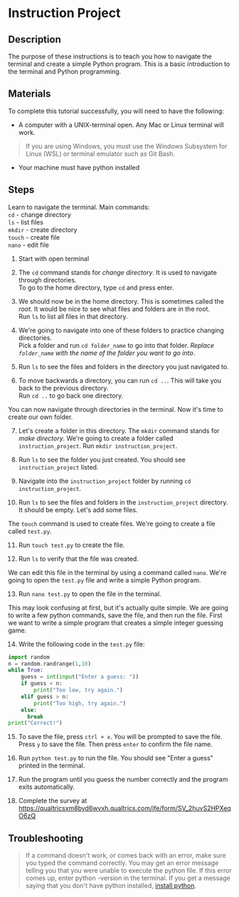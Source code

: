 # Instruction Project

## Description
The purpose of these instructions is to teach you how to navigate the terminal and create a simple Python program. This is a basic introduction to the terminal and Python programming.

## Materials
To complete this tutorial successfully, you will need to have the following:  
- A computer with a UNIX-terminal open. Any Mac or Linux terminal will work.
> If you are using Windows, you must use the Windows Subsystem for Linux (WSL) or terminal emulator such as Git Bash.
- Your machine must have python installed

## Steps
    
Learn to navigate the terminal.
Main commands:  
`cd` - change directory  
`ls` - list files  
`mkdir` - create directory  
`touch` - create file  
`nano` - edit file

1. Start with open terminal

2. The `cd` command stands for *change directory*. It is used to navigate through directories.  
To go to the home directory, type `cd` and press enter.

3. We should now be in the home directory. This is sometimes called the *root*. It would be nice to see what files and folders are in the root.  
Run `ls` to list all files in that directory.

4. We're going to navigate into one of these folders to practice changing directories.  
Pick a folder and run `cd folder_name` to go into that folder. *Replace `folder_name` with the name of the folder you want to go into*.

5. Run `ls` to see the files and folders in the directory you just navigated to.

6. To move backwards a directory, you can run `cd ..`. This will take you back to the previous directory.  
Run `cd ..` to go back one directory.

You can now navigate through directories in the terminal. Now it's time to create our own folder.

7. Let's create a folder in this directory. The `mkdir` command stands for *make directory*. We're going to create a folder called `instruction_project`. 
Run `mkdir instruction_project`.

8. Run `ls` to see the folder you just created. You should see `instruction_project` listed.

9. Navigate into the `instruction_project` folder by running `cd instruction_project`.

10. Run `ls` to see the files and folders in the `instruction_project` directory. It should be empty. Let's add some files.

The `touch` command is used to create files. We're going to create a file called `test.py`.

11. Run `touch test.py` to create the file.

12. Run `ls` to verify that the file was created.

We can edit this file in the terminal by using a command called `nano`. We're going to open the `test.py` file and write a simple Python program.

13. Run `nano test.py` to open the file in the terminal.

This may look confusing at first, but it's actually quite simple. We are going to write a few python commands, save the file, and then run the file. First we want to write a simple program that creates a simple integer guessing game.

14. Write the following code in the `test.py` file:
```python
import random
n = random.randrange(1,10)
while True:
    guess = int(input("Enter a guess: "))
    if guess < n:
        print("Too low, try again.")
    elif guess > n:
        print("Too high, try again.")
    else:
      break
print("Correct!")
```

15. To save the file, press `ctrl + x`. You will be prompted to save the file. Press `y` to save the file. Then press `enter` to confirm the file name.

16. Run `python test.py` to run the file. You should see "Enter a guess" printed in the terminal.

17. Run the program until you guess the number correctly and the program exits automatically. 

18. Complete the survey at https://qualtricsxm8byd6wvxh.qualtrics.com/jfe/form/SV_2huvS2HPXeqO6zQ
    
## Troubleshooting

> If a command doesn't work, or comes back with an error, make sure you typed the command correctly.
> You may get an error message telling you that you were unable to execute the python file. If this error comes up, enter python -version in the terminal. If you get a message saying that you don't have python installed, [install python](https://wiki.python.org/moin/BeginnersGuide/Download).

